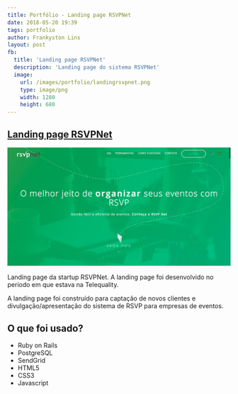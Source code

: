 ```yaml
---
title: Portfólio - Landing page RSVPNet
date: 2018-05-20 19:39
tags: portfolio
author: Frankyston Lins
layout: post
fb:
  title: 'Landing page RSVPNet'
  description: 'Landing page do sistema RSVPNet'
  image:
    url: /images/portfolio/landingrsvpnet.png
    type: image/png
    width: 1280
    height: 680
---
```


## [Landing page RSVPNet](http://www.rsvpnet.com.br)

![Landing page RSVPNet](/images/portfolio/landingrsvpnet.png "Landing page RSVPNet")

Landing page da startup RSVPNet. A landing page foi desenvolvido no período em que estava na Telequality.

A landing page foi construído para captação de novos clientes e divulgação/apresentação do sistema de RSVP para empresas de eventos.

## O que foi usado?

- Ruby on Rails
- PostgreSQL
- SendGrid
- HTML5
- CSS3
- Javascript
